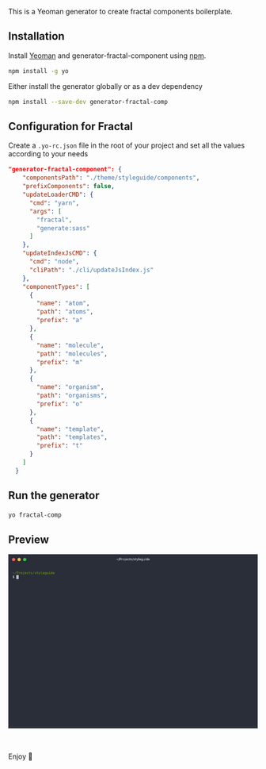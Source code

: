 This is a Yeoman generator to create fractal components boilerplate.

## Installation

Install [Yeoman](http://yeoman.io) and generator-fractal-component using [npm](https://www.npmjs.com/).

```bash
npm install -g yo
```
Either install the generator globally or as a dev dependency

```bash
npm install --save-dev generator-fractal-comp
```

## Configuration for Fractal
Create a `.yo-rc.json` file in the root of your project and set all the values according to your needs

```json
"generator-fractal-component": {
    "componentsPath": "./theme/styleguide/components",
    "prefixComponents": false,
    "updateLoaderCMD": {
      "cmd": "yarn",
      "args": [
        "fractal",
        "generate:sass"
      ]
    },
    "updateIndexJsCMD": {
      "cmd": "node",
      "cliPath": "./cli/updateJsIndex.js"
    },
    "componentTypes": [
      {
        "name": "atom",
        "path": "atoms",
        "prefix": "a"
      },
      {
        "name": "molecule",
        "path": "molecules",
        "prefix": "m"
      },
      {
        "name": "organism",
        "path": "organisms",
        "prefix": "o"
      },
      {
        "name": "template",
        "path": "templates",
        "prefix": "t"
      }
    ]
  }
```
## Run the generator

```bash
yo fractal-comp
```

## Preview
![Preview](preview.gif)

<br>

Enjoy 🤘

